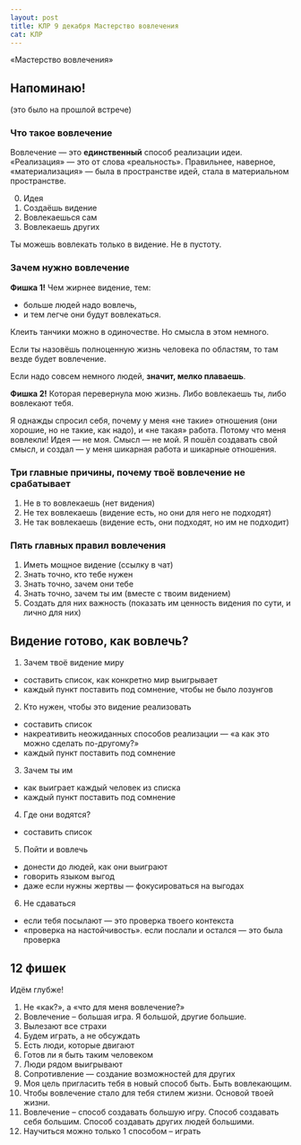 ```yaml
---
layout: post
title: КЛР 9 декабря Мастерство вовлечения
cat: КЛР
---
```


«Мастерство вовлечения»

## Напоминаю!

(это было на прошлой встрече)

### Что такое вовлечение

Вовлечение — это **единственный** способ реализации идеи. «Реализация» — это от слова «реальность». Правильнее, наверное, «материализация» — была в пространстве идей, стала в материальном пространстве.

0. Идея
1. Создаёшь видение
2. Вовлекаешься сам
3. Вовлекаешь других

Ты можешь вовлекать только в видение. Не в пустоту.

### Зачем нужно вовлечение

**Фишка 1!** Чем жирнее видение, тем:
- больше людей надо вовлечь,
- и тем легче они будут вовлекаться.

Клеить танчики можно в одиночестве. Но смысла в этом немного.

Если ты назовёшь полноценную жизнь человека по областям, то там везде будет вовлечение.

Если надо совсем немного людей, **значит, мелко плаваешь**.

**Фишка 2!** Которая перевернула мою жизнь. Либо вовлекаешь ты, либо вовлекают тебя.

Я однажды спросил себя, почему у меня «не такие» отношения (они хорошие, но не такие, как надо), и «не такая» работа. Потому что меня вовлекли! Идея — не моя. Смысл — не мой. Я пошёл создавать свой смысл, и создал — у меня шикарная работа и шикарные отношения.

### Три главные причины, почему твоё вовлечение не срабатывает

1. Не в то вовлекаешь (нет видения)
2. Не тех вовлекаешь (видение есть, но они для него не подходят)
3. Не так вовлекаешь (видение есть, они подходят, но им не подходит)

### Пять главных правил вовлечения

1. Иметь мощное видение (ссылку в чат)
2. Знать точно, кто тебе нужен
3. Знать точно, зачем они тебе
4. Знать точно, зачем ты им (вместе с твоим видением)
5. Создать для них важность (показать им ценность видения по сути, и лично для них)

## Видение готово, как вовлечь?

1. Зачем твоё видение миру
  + составить список, как конкретно мир выигрывает
  + каждый пункт поставить под сомнение, чтобы не было лозунгов
2. Кто нужен, чтобы это видение реализовать
  + составить список
  + накреативить неожиданных способов реализации — «а как это можно сделать по-другому?»
  + каждый пункт поставить под сомнение
3. Зачем ты им
  + как выиграет каждый человек из списка
  + каждый пункт поставить под сомнение
4. Где они водятся?
  + составить список
5. Пойти и вовлечь
  + донести до людей, как они выиграют
  + говорить языком выгод
  + даже если нужны жертвы — фокусироваться на выгодах
6. Не сдаваться
  + если тебя посылают — это проверка твоего контекста
  + «проверка на настойчивость». если послали и остался — это была проверка

## 12 фишек

Идём глубже!

1. Не «как?», а «что для меня вовлечение?»
2. Вовлечение – большая игра. Я большой, другие большие.
3. Вылезают все страхи
4. Будем играть, а не обсуждать
5. Есть люди, которые двигают
6. Готов ли я быть таким человеком
7. Люди рядом выигрывают
8. Сопротивление — создание возможностей для других
9. Моя цель пригласить тебя в новый способ быть. Быть вовлекающим.
10. Чтобы вовлечение стало для тебя стилем жизни. Основой твоей жизни.
11. Вовлечение – способ создавать большую игру. Способ создавать себя большим. Способ создавать других людей большими.
12. Научиться можно только 1 способом – играть
